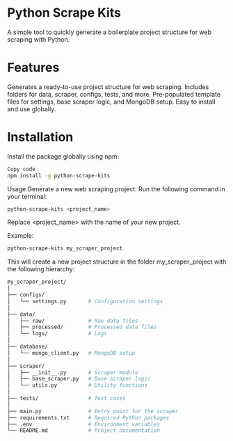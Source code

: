 # Python Scrape Kits
A simple tool to quickly generate a boilerplate project structure for web scraping with Python.

# Features

Generates a ready-to-use project structure for web scraping.
Includes folders for data, scraper, configs, tests, and more.
Pre-populated template files for settings, base scraper logic, and MongoDB setup.
Easy to install and use globally.

# Installation
Install the package globally using npm:

```bash
Copy code
npm install -g python-scrape-kits 
```
Usage
Generate a new web scraping project:
Run the following command in your terminal:

```bash 
python-scrape-kits <project_name>
```
Replace <project_name> with the name of your new project.

Example:

```bash 
python-scrape-kits my_scraper_project
```
This will create a new project structure in the folder my_scraper_project with the following hierarchy:

```bash
my_scraper_project/
│
├── configs/
│   └── settings.py       # Configuration settings
│
├── data/
│   ├── raw/              # Raw data files
│   ├── processed/        # Processed data files
│   └── logs/             # Logs
│
├── database/
│   └── mongo_client.py   # MongoDB setup
│
├── scraper/
│   ├── __init__.py       # Scraper module
│   ├── base_scraper.py   # Base scraper logic
│   └── utils.py          # Utility functions
│
├── tests/                # Test cases
│
├── main.py               # Entry point for the scraper
├── requirements.txt      # Required Python packages
├── .env                  # Environment variables
└── README.md             # Project documentation

```